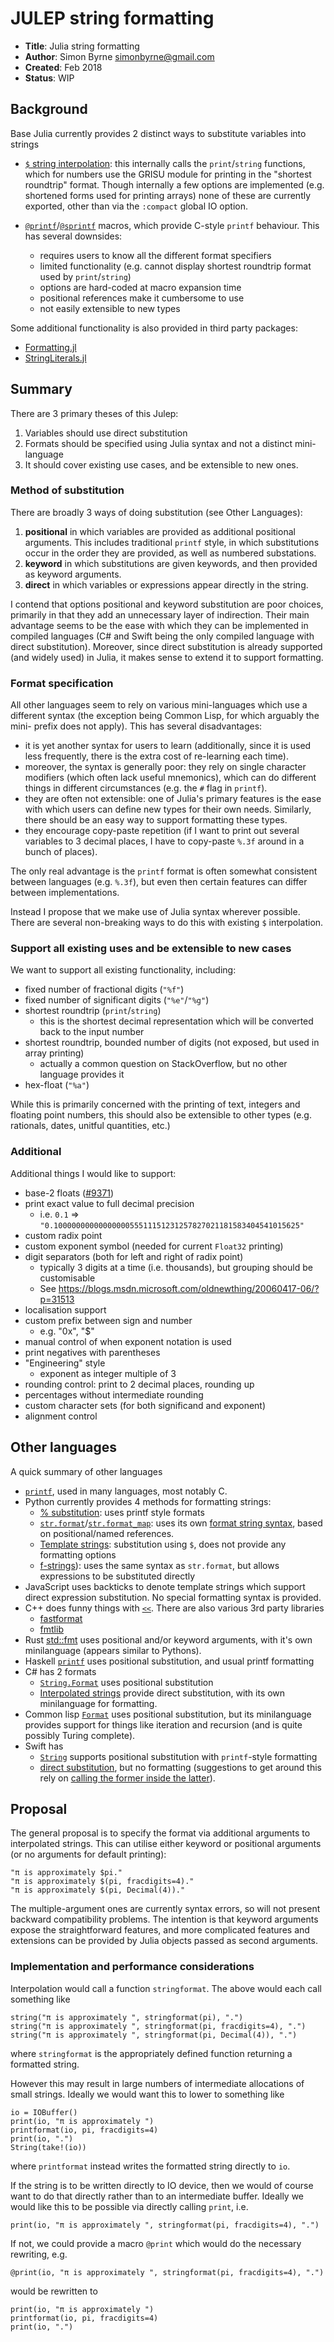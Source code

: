 # JULEP string formatting

- **Title**: Julia string formatting
- **Author**: Simon Byrne <simonbyrne@gmail.com>
- **Created**: Feb 2018
- **Status**: WIP

## Background

Base Julia currently provides 2 distinct ways to substitute variables into strings

- [`$` string interpolation](https://docs.julialang.org/en/stable/manual/strings/#string-interpolation-1): this internally calls the `print`/`string` functions, which for numbers use the GRISU module for printing in the "shortest roundtrip" format. Though internally a few options are implemented (e.g. shortened forms used for printing arrays) none of these are currently exported, other than via the `:compact` global IO option.
 
- [`@printf`](https://docs.julialang.org/en/stable/stdlib/io-network/#Base.Printf.@printf)/[`@sprintf`](https://docs.julialang.org/en/stable/stdlib/io-network/#Base.Printf.@sprintf) macros, which provide C-style `printf` behaviour. This has several downsides:
  - requires users to know all the different format specifiers
  - limited functionality (e.g. cannot display shortest roundtrip format used by `print`/`string`)
  - options are hard-coded at macro expansion time
  - positional references make it cumbersome to use
  - not easily extensible to new types

Some additional functionality is also provided in third party packages:
- [Formatting.jl](https://github.com/JuliaIO/Formatting.jl)
- [StringLiterals.jl](https://github.com/JuliaString/StringLiterals.jl)

## Summary

There are 3 primary theses of this Julep:

1. Variables should use direct substitution
2. Formats should be specified using Julia syntax and not a distinct mini-language
3. It should cover existing use cases, and be extensible to new ones.

### Method of substitution

There are broadly 3 ways of doing substitution (see Other Languages):

 1. **positional** in which variables are provided as additional positional arguments. This includes traditional `printf` style, in which substitutions occur in the order they are provided, as well as numbered substations.
 2. **keyword** in which substitutions are given keywords, and then provided as keyword arguments.
 3. **direct** in which variables or expressions appear directly in the string.

I contend that options positional and keyword substitution are poor choices, primarily in that they add an unnecessary layer of indirection. Their main advantage seems to be the ease with which they can be implemented in compiled languages (C# and Swift being the only compiled language with direct substitution). Moreover, since direct substitution is already supported (and widely used) in Julia, it makes sense to extend it to support formatting.

### Format specification

All other languages seem to rely on various mini-languages which use a different syntax (the exception being Common Lisp, for which arguably the mini- prefix does not apply). This has several disadvantages:

 - it is yet another syntax for users to learn (additionally, since it is used less frequently, there is the extra cost of re-learning each time).
 - moreover, the syntax is generally poor: they rely on single character modifiers (which often lack useful mnemonics), which can do different things in different circumstances (e.g. the `#` flag in `printf`).
 - they are often not extensible: one of Julia's primary features is the ease with which users can define new types for their own needs. Similarly, there should be an easy way to support formatting these types.
 - they encourage copy-paste repetition (if I want to print out several variables to 3 decimal places, I have to copy-paste `%.3f` around in a bunch of places).

The only real advantage is the `printf` format is often somewhat consistent between languages (e.g. `%.3f`), but even then certain features can differ between implementations.

Instead I propose that we make use of Julia syntax wherever possible. There are several non-breaking ways to do this with existing `$` interpolation.

### Support all existing uses and be extensible to new cases

We want to support all existing functionality, including:
- fixed number of fractional digits (`"%f"`)
- fixed number of significant digits (`"%e"`/`"%g"`)
- shortest roundtrip (`print`/`string`)
  - this is the shortest decimal representation which will be converted back to the input number
- shortest roundtrip, bounded number of digits (not exposed, but used in array printing)
  - actually a common question on StackOverflow, but no other language provides it
- hex-float (`"%a"`)

While this is primarily concerned with the printing of text, integers and floating point numbers, this should also be extensible to other types (e.g. rationals, dates, unitful quantities, etc.) 

### Additional 

Additional things I would like to support:
- base-2 floats ([#9371](https://github.com/JuliaLang/julia/issues/9371))
- print exact value to full decimal precision
  * i.e. `0.1` => `"0.1000000000000000055511151231257827021181583404541015625"`
- custom radix point
- custom exponent symbol (needed for current `Float32` printing)
- digit separators (both for left and right of radix point)
  * typically 3 digits at a time (i.e. thousands), but grouping should be customisable
  * See https://blogs.msdn.microsoft.com/oldnewthing/20060417-06/?p=31513
- localisation support
- custom prefix between sign and number
  * e.g. "0x", "$"
- manual control of when exponent notation is used
- print negatives with parentheses
- "Engineering" style
  * exponent as integer multiple of 3
- rounding control: print to 2 decimal places, rounding up
- percentages without intermediate rounding
- custom character sets (for both significand and exponent)
- alignment control

## Other languages
A quick summary of other languages

- [`printf`](https://en.wikipedia.org/wiki/Printf_format_string), used in many languages, most notably C.
- Python currently provides 4 methods for formatting strings:
  * [% substitution](https://docs.python.org/3/library/stdtypes.html#printf-style-string-formatting): uses printf style formats
  * [`str.format`](https://docs.python.org/3/library/stdtypes.html#str.format)/[`str.format_map`](https://docs.python.org/3/library/stdtypes.html#str.format_map): uses its own [format string syntax](https://docs.python.org/3/library/string.html#formatstrings), based on positional/named references.
  * [Template strings](https://docs.python.org/3/library/string.html#template-strings): substitution using `$`, does not provide any formatting options
  * [f-strings](https://docs.python.org/3/reference/lexical_analysis.html#f-strings)): uses the same syntax as `str.format`, but allows expressions to be substituted directly
- JavaScript uses backticks to denote template strings which support direct expression substitution. No special formatting syntax is provided.
- C++ does funny things with [`<<`](http://www.cplusplus.com/reference/ostream/ostream/operator%3C%3C/). There are also various 3rd party libraries
  * [fastformat](http://www.fastformat.org/)
  * [fmtlib](https://github.com/fmtlib/fmt)
- Rust [std::fmt](https://doc.rust-lang.org/std/fmt/) uses positional and/or keyword arguments, with it's own minilanguage (appears similar to Pythons).
- Haskell [`printf`](https://hackage.haskell.org/package/base-4.10.1.0/docs/Text-Printf.html) uses positional substitution, and usual printf formatting
- C# has 2 formats
  * [`String.Format`](https://msdn.microsoft.com/en-us/library/system.string.format(v=vs.110).aspx) uses positional substitution
  * [Interpolated strings](https://docs.microsoft.com/en-us/dotnet/csharp/language-reference/keywords/interpolated-strings) provide direct substitution, with its own minilanguage for formatting.
- Common lisp [`Format`](https://en.wikipedia.org/wiki/Format_(Common_Lisp)) uses positional substitution, but its minilanguage provides support for things like iteration and recursion (and is quite possibly Turing complete).
- Swift has
  - [`String`](https://developer.apple.com/documentation/swift/string) supports positional substitution with `printf`-style formatting
  - [direct substitution](https://developer.apple.com/library/content/documentation/Swift/Conceptual/Swift_Programming_Language/StringsAndCharacters.html#//apple_ref/doc/uid/TP40014097-CH7-ID292), but no formatting (suggestions to get around this rely on [calling the former inside the latter](http://en.swifter.tips/output-format/)).

## Proposal

The general proposal is to specify the format via additional arguments to interpolated strings. This can utilise either keyword or positional arguments (or no arguments for default printing):

    "π is approximately $pi."
    "π is approximately $(pi, fracdigits=4)."
    "π is approximately $(pi, Decimal(4))."

The multiple-argument ones are currently syntax errors, so will not present backward compatibility problems. The intention is that keyword arguments expose the straightforward features, and more complicated features and extensions can be provided by Julia objects passed as second arguments.

### Implementation and performance considerations

Interpolation would call a function `stringformat`. The above would each call something like

    string("π is approximately ", stringformat(pi), ".")
    string("π is approximately ", stringformat(pi, fracdigits=4), ".")
    string("π is approximately ", stringformat(pi, Decimal(4)), ".")    

where `stringformat` is the appropriately defined function returning a formatted string.

However this may result in large numbers of intermediate allocations of small strings. Ideally we would want this to lower to something like

    io = IOBuffer()
    print(io, "π is approximately ")
    printformat(io, pi, fracdigits=4)
    print(io, ".")
    String(take!(io))

where `printformat` instead writes the formatted string directly to `io`.
    
If the string is to be written directly to IO device, then we would of course want to do that directly rather than to an intermediate buffer. Ideally we would like this to be possible via directly calling `print`, i.e.

    print(io, "π is approximately ", stringformat(pi, fracdigits=4), ".")
    
If not, we could provide a macro `@print` which would do the necessary rewriting, e.g.

    @print(io, "π is approximately ", stringformat(pi, fracdigits=4), ".")

would be rewritten to

    print(io, "π is approximately ")
    printformat(io, pi, fracdigits=4)
    print(io, ".")

